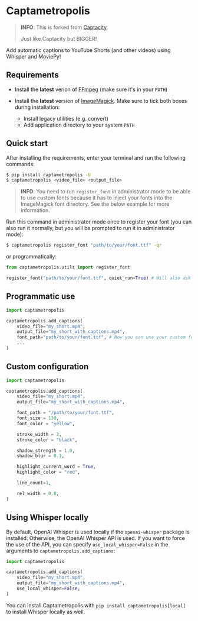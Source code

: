 # Captametropolis

> **INFO**: This is forked from [Captacity](https://github.com/unconv/captacity).
> 
> Just like Captacity but BIGGER! 

Add automatic captions to YouTube Shorts (and other videos) using Whisper and MoviePy!

## Requirements

- Install the **latest** verion of [FFmpeg](https://ffmpeg.org/download.html) (make sure it's in your `PATH`)
- Install the **latest** version of [ImageMagick](https://imagemagick.org/script/download.php). Make sure to tick both boxes during installation:

    - Install legacy utilities (e.g. convert)
    - Add application directory to your system `PATH`


## Quick start

After installing the requirements, enter your terminal and run the following commands:

```bash
$ pip install captametropolis -U
$ captametropolis <video_file> <output_file>
```

> **INFO**: You need to run `register_font` in administrator mode to be able to use custom fonts because it has to inject your fonts into the ImageMagick font directory. See the below example for more information.

Run this command in administrator mode once to register your font (you can also run it normally, but you will be prompted to run it in administrator mode):

```bash
$ captametropolis register_font "path/to/your/font.ttf" -qr
```

or programmatically:

```python
from captametropolis.utils import register_font

register_font("path/to/your/font.ttf", quiet_run=True) # Will also ask for admin rights (UAC panel)
```

## Programmatic use

```python
import captametropolis

captametropolis.add_captions(
    video_file="my_short.mp4",
    output_file="my_short_with_captions.mp4",
    font_path="path/to/your/font.ttf", # Now you can use your custom font here
    ...
)
```

## Custom configuration

```python
import captametropolis

captametropolis.add_captions(
    video_file="my_short.mp4",
    output_file="my_short_with_captions.mp4",

    font_path = "/path/to/your/font.ttf",
    font_size = 130,
    font_color = "yellow",

    stroke_width = 3,
    stroke_color = "black",

    shadow_strength = 1.0,
    shadow_blur = 0.1,

    highlight_current_word = True,
    highlight_color = "red",

    line_count=1,

    rel_width = 0.8,
)
```

## Using Whisper locally

By default, OpenAI Whisper is used locally if the `openai-whisper` package is installed. Otherwise, the OpenAI Whisper API is used. If you want to force the use of the API, you can specify `use_local_whisper=False` in the arguments to `captametropolis.add_captions`:

```python
import captametropolis

captametropolis.add_captions(
    video_file="my_short.mp4",
    output_file="my_short_with_captions.mp4",
    use_local_whisper=False,
)
```

You can install Captametropolis with `pip install captametropolis[local]` to install Whisper locally as well.
